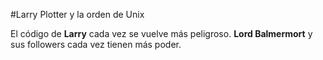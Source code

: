 #Larry Plotter y la orden de Unix

El código de **Larry** cada vez se vuelve más peligroso.
**Lord Balmermort** y sus followers cada vez tienen más poder.


